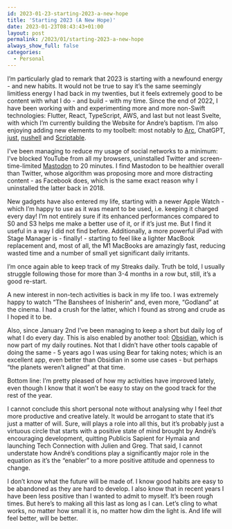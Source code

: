 ```yaml
---
id: 2023-01-23-starting-2023-a-new-hope
title: 'Starting 2023 (A New Hope)'
date: 2023-01-23T08:43:43+01:00
layout: post
permalink: /2023/01/starting-2023-a-new-hope
always_show_full: false
categories:
  - Personal
---
```


I’m particularly glad to remark that 2023 is starting with a newfound energy - and new habits.
It would not be true to say it’s the same seemingly limitless energy I had back in my twenties, but it feels extremely good to be content with what I do - and build - with my time.
Since the end of 2022, I have been working with and experimenting more and more non-Swift technologies: Flutter, React, TypeScript, AWS, and last but not least Svelte, with which I’m currently building the Website for Andre’s baptism. I’m also enjoying adding new elements to my toolbelt: most notably to [Arc](https://arc.net), ChatGPT, [just](https://github.com/casey/just), [nushell](https://www.nushell.sh) and [Scriptable](https://scriptable.app).

I’ve been managing to reduce my usage of social networks to a minimum: I’ve blocked YouTube from all my browsers, uninstalled Twitter and screen-time-limited [Mastodon](https://mastodon.online/@viteinfinite) to 20 minutes. I find Mastodon to be healthier overall than Twitter, whose algorithm was proposing more and more distracting content - as Facebook does, which is the same exact reason why I uninstalled the latter back in 2018.

New gadgets have also entered my life, starting with a newer Apple Watch - which I’m happy to use as it was meant to be used, i.e. keeping it charged every day! I’m not entirely sure if its enhanced performances compared to S0 and S3 helps me make a better use of it, or if it’s just me. But I find it useful in a way I did not find before. Additionally, a more powerful iPad with Stage Manager is - finally! - starting to feel like a lighter MacBook replacement and, most of all, the M1 MacBooks are amazingly fast, reducing wasted time and a number of small yet significant daily irritants.

I’m once again able to keep track of my Streaks daily. Truth be told, I usually struggle following those for more than 3-4 months in a row but, still, it’s a good re-start.

A new interest in non-tech activities is back in my life too. I was extremely happy to watch “The Banshees of Inisherin” and, even more, “Godland” at the cinema. I had a crush for the latter, which I found as strong and crude as I hoped it to be.

Also, since January 2nd I’ve been managing to keep a short but daily log of what I do every day. This is also enabled by another tool: [Obsidian](https://obsidian.md), which is now part of my daily routines. Not that I didn’t have other tools capable of doing the same - 5 years ago I was using Bear for taking notes; which is an excellent app, even better than Obsidian in some use cases - but perhaps “the planets weren’t aligned” at that time.

Bottom line: I’m pretty pleased of how my activities have improved lately, even though I know that it won’t be easy to stay on the good track for the rest of the year.

I cannot conclude this short personal note without analysing why I feel *that* more productive and creative lately.
It would be arrogant to state that it’s just a matter of will. Sure, will plays a role into all this, but it’s probably just a virtuous circle that starts with a positive state of mind brought by André’s encouraging development, quitting Publicis Sapient for Hymaia and launching Tech Connection with Julien and Greg. That said, I cannot understate how André’s conditions play a significantly major role in the equation as it’s the “enabler” to a more positive attitude and openness to change.

I don’t know what the future will be made of. I know good habits are easy to be abandoned as they are hard to develop. I also know that in recent years I have been less positive than I wanted to admit to myself. It’s been rough times. But here’s to making all this last as long as I can. Let’s cling to what works, no matter how small it is, no matter how dim the light is. And life will feel better, will be better.